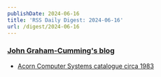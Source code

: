 ```yaml
---
publishDate: 2024-06-16
title: 'RSS Daily Digest: 2024-06-16'
url: /digest/2024-06-16
---
```


### [John Graham-Cumming's blog](http://blog.jgc.org/)

  * [Acorn Computer Systems catalogue circa 1983](http://blog.jgc.org/feeds/6968922646267599704/comments/default)
  
